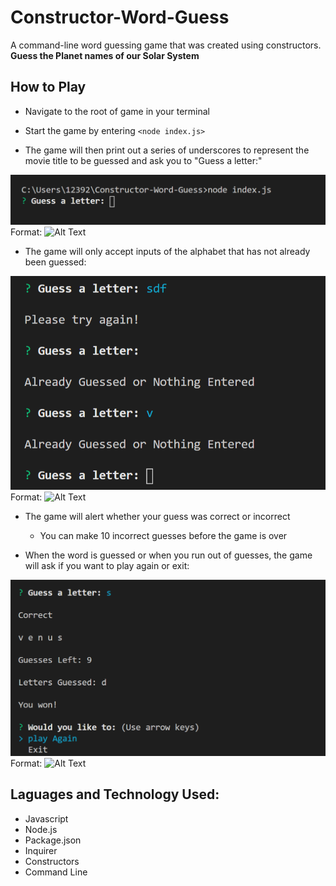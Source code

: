 # Constructor-Word-Guess
A command-line word guessing game that was created using constructors.
**Guess the Planet names of our Solar System**
## How to Play
- Navigate to the root of game in your terminal

- Start the game by entering `<node index.js>`

- The game will then print out a series of underscores to represent the movie title to be guessed and ask you to "Guess a letter:"

![GitHub Logo](/images/start-game.png)
Format: ![Alt Text](url)

- The game will only accept inputs of the alphabet that has not already been guessed:

![GitHub Logo](/images/input-validation.png)
Format: ![Alt Text](url)

- The game will alert whether your guess was correct or incorrect
    - You can make 10 incorrect guesses before the game is over

- When the word is guessed or when you run out of guesses, the game will ask if you want to play again or exit:

![GitHub Logo](/images/you-win.png)
Format: ![Alt Text](url)

## Laguages and Technology Used:
- Javascript
- Node.js
- Package.json
- Inquirer
- Constructors
- Command Line
